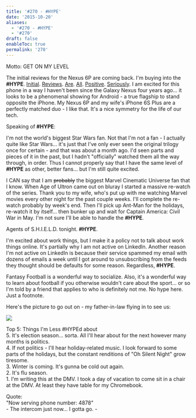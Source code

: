 ```yaml
---
title: '#270 - #HYPE'
date: '2015-10-20'
aliases:
  - '#270 - #HYPE'
  - '#270'
draft: false
enableToc: true
permalink: '270'
---
```


Motto: GET ON MY LEVEL  
  
The initial reviews for the Nexus 6P are coming back. I'm buying into the **#HYPE**. [Initial](http://www.androidheadlines.com/2015/10/featured-review-google-nexus-6p-2015.html). [Reviews](http://techcrunch.com/2015/10/19/nexus-6p-review-this-is-the-android-device-that-youve-been-waiting-for/#.c3ufe2:6X7g). [Are](http://arstechnica.com/gadgets/2015/10/nexus-5x-and-nexus-6p-review-the-true-flagships-of-the-android-ecosystem/). [All](http://www.engadget.com/2015/10/19/nexus-6p-review/). [Positive](http://www.androidpolice.com/2015/10/19/nexus-6p-review-preview-so-far-its-everything-id-hoped/). [Seriously](http://www.theverge.com/2015/10/20/9571535/nexus-6p-review). I am excited for this phone in a way I haven't been since the Galaxy Nexus four years ago... it looks to be a phenomenal showing for Android - a true flagship to stand opposite the iPhone. My Nexus 6P and my wife's iPhone 6S Plus are a perfectly matched duo - I like that. It's a nice symmetry for the life of our tech.  
  
Speaking of **#HYPE**:  
  
  
I'm not the world's biggest Star Wars fan. Not that I'm not a fan - I actually quite like Star Wars... it's just that I've only ever seen the original trilogy once for certain - and that was about a month ago. I'd seen parts and pieces of it in the past, but I hadn't "officially" watched them all the way through, in order. Thus I cannot properly say that I have the same level of **#HYPE** as other, better fans... but I'm still quite excited.   
  
I CAN say that I am ~~probably~~ the biggest Marvel Cinematic Universe fan that I know. When Age of Ultron came out on bluray I started a massive re-watch of the series. Thank you to my wife, who's put up with me watching Marvel movies every other night for the past couple weeks. I'll complete the re-watch probably by week's end. Then I'll pick up Ant-Man for the holidays, re-watch it by itself... then bunker up and wait for Captain America: Civil War in May. I'm not sure I'll be able to handle the **#HYPE**.  
  
Agents of S.H.I.E.L.D. tonight. **#HYPE**.  
  
I'm excited about work things, but I make it a policy not to talk about work things online. It's partially why I am not active on LinkedIn. Another reason I'm not active on LinkedIn is because their service spammed my email with dozens of emails a week until I got around to unsubscribing from the feeds they thought should be defaults for some reason. Regardless, **#HYPE**.  
  
Fantasy Football is a wonderful way to socialize. Also, it's a wonderful way to learn about football if you otherwise wouldn't care about the sport... or so I'm told by a friend that applies to who is definitely not me. No hype here. Just a footnote.  
  
Here's the picture to go out on - my father-in-law flying in to see us:  
  
  
[![](assets/270-1.jpg)](http://4.bp.blogspot.com/-FyQQz1ys4ps/ViaIEDJPH0I/AAAAAAAB%5Fpk/J9FhsKz42mU/s1600/IMG%5F20151017%5F143146.jpg)

  
Top 5: Things I'm Less \#HYPEd about  
5\. It's election season... sorta. All I'll hear about for the next however many months is politics.  
4\. If not politics - I'll hear holiday-related music. I look forward to some parts of the holidays, but the constant renditions of "Oh Silent Night" grow tiresome.  
3\. Winter is coming. It's gunna be cold out again.  
2\. It's flu season.  
1\. I'm writing this at the DMV. I took a day of vacation to come sit in a chair at the DMV. At least they have table for my Chromebook.  
  
Quote:   
"Now serving phone number: 4878"   
\- The intercom just now... I gotta go. -
